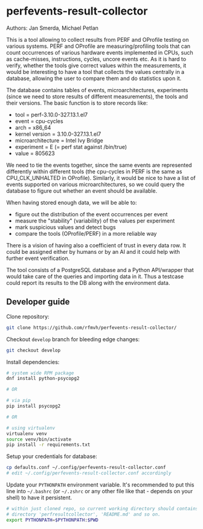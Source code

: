 # perfevents-result-collector

Authors: Jan Smerda, Michael Petlan

This is a tool allowing to collect results from PERF and OProfile testing
on various systems. PERF and OProfile are measuring/profiling tools that
can count occurrences of various hardware events implemented in CPUs, such
as cache-misses, instructions, cycles, uncore events etc. As it is hard to
verify, whether the tools give correct values within the measurements, it
would be interesting to have a tool that collects the values centrally in
a database, allowing the user to compare them and do statistics upon it.

The database contains tables of events, microarchitectures, experiments
(since we need to store results of different measurements), the tools and
their versions. The basic function is to store records like:

  * tool = perf-3.10.0-327.13.1.el7
  * event = cpu-cycles
  * arch = x86_64
  * kernel version = 3.10.0-327.13.1.el7
  * microarchitecture = Intel Ivy Bridge
  * experiment = E (= perf stat against /bin/true)
  * value = 805623

We need to tie the events together, since the same events are represented
differently within different tools (the cpu-cycles in PERF is the same as
CPU_CLK_UNHALTED in OProfile). Similarly, it would be nice to have a list
of events supported on various microarchitectures, so we could query the
database to figure out whether an event should be available.

When having stored enough data, we will be able to:

  * figure out the distribution of the event occurrences per event
  * measure the "stability" (variability) of the values per experiment
  * mark suspicious values and detect bugs
  * compare the tools (OProfile/PERF) in a more reliable way

There is a vision of having also a coefficient of trust in every data row.
It could be assigned either by humans or by an AI and it could help with
further event verification.

The tool consists of a PostgreSQL database and a Python API/wrapper that
would take care of the queries and importing data in it. Thus a testcase
could report its results to the DB along with the environment data.

## Developer guide

Clone repository:
```bash
git clone https://github.com/rfmvh/perfevents-result-collector/
```

Checkout `develop` branch for bleeding edge changes:
```bash
git checkout develop
```

Install dependencies:
```bash
# system wide RPM package
dnf install python-psycopg2

# OR

# via pip
pip install psycopg2

# OR

# using virtualenv
virtualenv venv
source venv/bin/activate
pip install -r requirements.txt
```

Setup your credentials for database:
```bash
cp defaults.conf ~/.config/perfevents-result-collector.conf
# edit ~/.config/perfevents-result-collector.conf accordingly
```

Update your `PYTHONPATH` environment variable. It's recommended to put this line into `~/.bashrc` (or `~/.zshrc` or any other file like that - depends on your shell) to have it persistent.
```bash
# within just cloned repo, so current working directory should contains
# directory 'perfresultcollector', 'README.md' and so on.
export PYTHONPATH=$PYTHONPATH:$PWD
```

